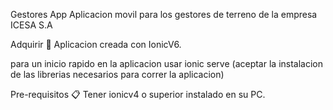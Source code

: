 Gestores App
Aplicacion movil para los gestores de terreno de la empresa ICESA S.A 

Adquirir 🚀
Aplicacion creada con IonicV6.

para un inicio rapido en la aplicacion usar ionic serve (aceptar la instalacion de las librerias necesarios para correr la aplicacion)

Pre-requisitos 📋
Tener ionicv4 o superior instalado en su PC.
